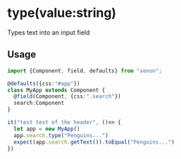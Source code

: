 # type(value:string)
Types text into an input field

## Usage

```typescript
import {Component, field, defaults} from "xenon";

@defaults({css:"#app"})
class MyApp extends Component {
  @field(Component, {css:".search"})
  search:Component
}

it("test text of the header", ()=> {
  let app = new MyApp()
  app.search.type("Penguins...")
  expect(app.search.getText()).toEqual("Penguins...")
})

```
